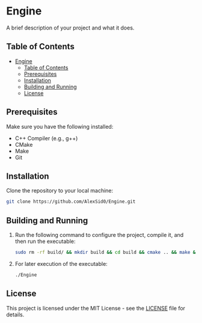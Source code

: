 # Engine

A brief description of your project and what it does.

## Table of Contents

- [Engine](#engine)
  - [Table of Contents](#table-of-contents)
  - [Prerequisites](#prerequisites)
  - [Installation](#installation)
  - [Building and Running](#building-and-running)
  - [License](#license)

## Prerequisites

Make sure you have the following installed:

- C++ Compiler (e.g., g++)
- CMake
- Make
- Git

## Installation

Clone the repository to your local machine:

```sh
git clone https://github.com/AlexSid0/Engine.git
```

## Building and Running

1. Run the following command to configure the project, compile it, and then run the executable:

    ```sh
    sudo rm -rf build/ && mkdir build && cd build && cmake .. && make && ./Engine && cd ..
    ```
2. For later execution of the executable:
    ```sh
    ./Engine
    ```

## License

This project is licensed under the MIT License - see the [LICENSE](LICENSE) file for details.

